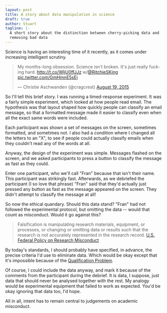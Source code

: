 ```yaml
---
layout: post
title: A story about data manipulation in science
draft: true
author: Stuart
tagline: |-
  A short story about the distinction between cherry-picking data and
  removing bad data
---
```


Science is having an interesting time of it recently, as it comes under
increasing intelligent scrutiny.

<blockquote class="twitter-tweet" lang="en"><p lang="en" dir="ltr">My months-long obsession. Science isn&#39;t broken. It&#39;s just really fucking hard. <a href="http://t.co/WljU0ffJJz">http://t.co/WljU0ffJJz</a> w/<a href="https://twitter.com/RitchieSKing">@RitchieSKing</a> <a href="http://t.co/GmHmnE5sEj">pic.twitter.com/GmHmnE5sEj</a></p>&mdash; Christie Aschwanden (@cragcrest) <a href="https://twitter.com/cragcrest/status/633990626099392512">August 19, 2015</a></blockquote>
<script async src="//platform.twitter.com/widgets.js" charset="utf-8"></script>

So I'll tell this brief story. I was running a timed-response experiment. It was
a fairly simple experiment, which looked at how people read email. The
hypothesis was that layout shaped how quickly people can classify an email
message, so that a formatted message made it easier to classify even when all
the exact same words were included.

Each participant was shown a set of messages on the screen, sometimes formatted,
and sometimes not. I also had a condition where I changed all the letters to
an "X", to see if people could actually classify emails when they couldn't
read any of the words at all.

Anyway, the design of the experiment was simple. Messages flashed on the screen,
and we asked participants to press a button to classify the message as fast as
they could.

Enter one participant, who we'll call "Fran" because that isn't their name.
This participant was strikingly fast. Afterwards, as we debriefed the
participant (I so love that phrase) "Fran" said that they'd actually just
pressed any button as fast as the message appeared on the screen. They didn't
attempt to classify the message at all!

So now the ethical quandary. Should this data stand? "Fran" had not followed
the experimental protocol, but omitting the data -- would that count as
misconduct. Would it go against this?

> Falsification is manipulating research materials, equipment, or processes, or
> changing or omitting data or results such that the research is not accurately
> represented in the research record.
> [U.S. Federal Policy on Research Misconduct](http://www.aps.org/policy/statements/upload/federalpolicy.pdf)

By today's standards, I should probably have specified, in advance, the precise
criteria I'd use to eliminate data. Which would be okay except that it's impossible
because of the [Qualification Problem](https://en.wikipedia.org/wiki/Qualification_problem).

Of course, I could include the data anyway, and mark it because of the comments
from the participant during the debrief. It is data, I suppose, just data that
should never be analysed together with the rest. My analogy would be experimental
equipment that failed to work as expected. You'd be okay ignoring that data too, I'd hope.

All in all, intent has to remain central to judgements on academic misconduct.
